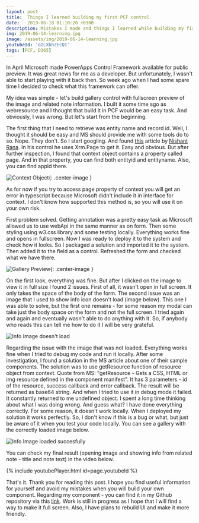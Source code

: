 ```yaml
---
layout: post
title:  Things I learned building my first PCF control
date:   2019-06-18 01:10:20 +0300
description: Mistakes I made and things I learned while building my first PCF control
img: 2019-06-14-learning.jpg
image: /assets/img/2019-06-14-learning.jpg
youtubeId: 'oILXbhZEcQI'
tags: [PCF, D365]
---
```

In April Microsoft made PowerApps Control Framework available for public preview. It was great news for me as a developer. But unfortunately, I wasn't able to start playing with it back then. So week ago when I had some spare time I decided to check what this framework can offer.

My idea was simple - let's build gallery control with fullscreen preview of the image and related note information. I built it some time ago as webresource and I thought that build it in PCF would be an easy task. And obviously, I was wrong. But let's start from the beginning.

The first thing that I need to retrieve was entity name and record id. Well, I thought it should be easy and MS should provide me with some tools do to so. Nope. They don't. So I start googling. And found [this][nish-article] article by [Nishant Rana](https://nishantrana.me/). In his control he uses Xrm.Page to get it. Easy and obvious. But after further inspection, I found that context object contains a property called page. And in that property, you can find both entityid and entityname. Also, you can find appId there.

![Context Object]({{site.baseurl}}/assets/img/2019-06-14-page-object.jpg){: .center-image }

As for now if you try to access page property of context you will get an error in typescript because Microsoft didn't include it in interface for context. I don't know how supported this method is, so you will use it on your own risk. 

First problem solved. Getting annotation was a pretty easy task as Microsoft allowed us to use webApi in the same manner as on form. Then some styling using w3.css library and some testing locally. Everything works fine and opens in fullscreen. Now I was ready to deploy it to the system and check how it looks. So I packaged a solution and imported it to the system. Then added it to the field as a control. Refreshed the form and checked what we have there.

![Gallery Preview]({{site.baseurl}}/assets/img/2019-06-14-gallery-first-look.jpg){: .center-image }

On the first look, everything was fine. But after I clicked on the image to view it in full size I found 2 issues. First of all, it wasn't open in full screen. It only takes the space of the body of the form. The second issue was an image that I used to show info icon doesn't load (image below). This one I was able to solve, but the first one remains - for some reason my modal can take just the body space on the form and not the full screen. I tried again and again and eventually wasn't able to do anything with it. So, if anybody who reads this can tell me how to do it I will be very grateful.

![Info Image doesn't load]({{site.baseurl}}/assets/img/2019-06-14-broken-image.jpg)

Regarding the issue with the image that was not loaded. Everything works fine when I tried to debug my code and run it locally. After some investigation, I found a solution in the MS article about one of their sample components. The solution was to use getResource function of resource object from context. Quote from MS: "getResource - Gets a CSS, HTML or img resource defined in the component manifest". It has 3 parameters - id of the resource, success callback and error callback. The result will be returned as base64 string. And when I tried to use it in debug mode it failed. It constantly returned to me undefined object. I spent a long time thinking about what I was doing wrong. And guess what? I have done everything correctly. For some reason, it doesn't work locally. When I deployed my solution it works perfectly. So, I don't know if this is a bug or what, but just be aware of it when you test your code locally. You can see a gallery with the correctly loaded image below.

![Info Image loaded succesfully]({{site.baseurl}}/assets/img/2019-06-14-fixed-image.jpg)

You can check my final result (opening image and showing info from related note - title and note text) in the video below.

{% include youtubePlayer.html id=page.youtubeId %}

That's it. Thank you for reading this post. I hope you find useful information for yourself and avoid my mistakes when you will build your own component.
Regarding my component - you can find it in my Github repository via this [link](https://github.com/OOlashyn/PCF-AttachmentGalleryControl). Work is still in progress as I hope that I will find a way to make it full screen. Also, I have plans to rebuild UI and make it more friendly.

[nish-article]: https://nishantrana.me/2019/06/06/step-by-step-create-a-very-simple-powerapps-custom-component-to-show-the-guid-of-the-record/